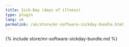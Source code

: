 ```yaml
---
title: Sick-Day (days of illness)
type: plugin
lang: uk
permalink: /uk/store/mr-software-sickday-bundle.html
---
```


{% include store/mr-software-sickday-bundle.md %}
